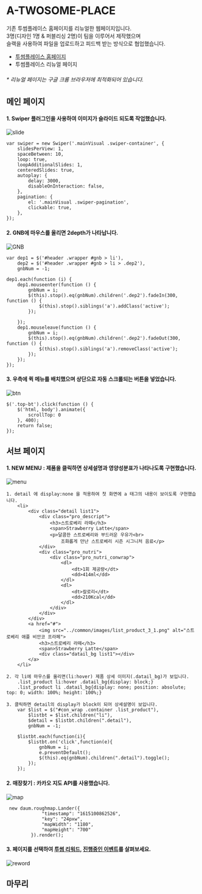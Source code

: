 # A-TWOSOME-PLACE

기존 투썸플레이스 홈페이지를 리뉴얼한 웹페이지입니다.<br>
3명(디자인 1명 & 퍼블리싱 2명)이 팀을 이루어서 제작했으며<br>
 슬랙을 사용하여 파일을 업로드하고 피드백 받는 방식으로 협업했습니다.<br>
- [투썸플레이스 홈페이지](https://www.twosome.co.kr:7009/main.asp)
- 투썸플레이스 리뉴얼 페이지
###### * *리뉴얼 페이지는 구글 크롬 브라우저에 최적화되어 있습니다.* ######

<h2>메인 페이지</h2>
<h4>1. Swiper 플러그인을 사용하여 이미지가 슬라이드 되도록 작업했습니다.</h4>

![slide](https://user-images.githubusercontent.com/74514595/113393027-0407cc80-93d1-11eb-86ed-c28e3f20c531.jpg)
    
    var swiper = new Swiper('.mainVisual .swiper-container', {
        slidesPerView: 1,
        spaceBetween: 10,
        loop: true,
        loopAdditionalSlides: 1,
        centeredSlides: true,
        autoplay: {
            delay: 3000,
            disableOnInteraction: false,
        },
        pagination: {
            el: '.mainVisual .swiper-pagination',
            clickable: true,
        },
    });

<h4>2. GNB에 마우스를 올리면 2depth가 나타납니다.</h4>

![GNB](https://user-images.githubusercontent.com/74514595/113502650-968ea400-9568-11eb-99e0-c1f371f284af.jpg)
   
    var dep1 = $('#header .wrapper #gnb > li'),
        dep2 = $('#header .wrapper #gnb > li > .dep2'),
        gnbNum = -1;
        
    dep1.each(function (i) {
        dep1.mouseenter(function () {
            gnbNum = i;
            $(this).stop().eq(gnbNum).children('.dep2').fadeIn(300, function () {
                $(this).stop().siblings('a').addClass('active');
            });

        });
        dep1.mouseleave(function () {
            gnbNum = i;
            $(this).stop().eq(gnbNum).children('.dep2').fadeOut(300, function () {
                $(this).stop().siblings('a').removeClass('active');
            });
        });
    });
   
 <h4>3. 우측에 퀵 메뉴를 배치했으며 상단으로 자동 스크롤되는 버튼을 넣었습니다.</h4>
   
![btn](https://user-images.githubusercontent.com/74514595/113395235-804fdf00-93d4-11eb-975c-bd882866ed12.jpg)

    $('.top-bt').click(function () {
        $('html, body').animate({
            scrollTop: 0
        }, 400);
        return false;
    });
    
<h2>서브 페이지</h2>
<h4> 1. NEW MENU : 제품을 클릭하면 상세설명과 영양성분표가 나타나도록 구현했습니다.</h4>

![menu](https://user-images.githubusercontent.com/74514595/113396553-a9716f00-93d6-11eb-82dc-0da1a6070393.jpg)

    1. detail 에 display:none 을 적용하여 첫 화면에 a 태그의 내용이 보이도록 구현했습니다.
        <li>
            <div class="detail list1">
                <div class="pro_descript">
                    <h3>스트로베리 라떼</h3>
                    <span>Strawberry Latte</span>
                    <p>달콤한 스트로베리와 부드러운 우유가<br>
                        조화롭게 만난 스트로베리 시즌 시그니처 음료</p>
                </div>
                <div class="pro_nutri">
                    <div class="pro_nutri_conwrap">
                        <dl>
                            <dt>1회 제공량</dt>
                            <dd>414ml</dd>
                        </dl>
                        <dl>
                            <dt>칼로리</dt>
                            <dd>210Kcal</dd>
                        </dl>
                    </div>
                </div>
            </div>
            <a href="#">
                <img src="../common/images/list_product_3_1.png" alt="스트로베리 애플 비안코 프라페">
                <h3>스트로베리 라떼</h3>
                <span>Strawberry Latte</span>
                <div class="datail_bg list1"></div>
            </a>
        </li>
    
    2. 각 li에 마우스를 올리면(li:hover) 제품 상세 이미지(.datail_bg)가 보입니다.
        .list_product li:hover .datail_bg{display: block;}
        .list_product li .datail_bg{display: none; position: absolute; top: 0; width: 100%; height: 100%;}
    
    3. 클릭하면 detail의 display가 block이 되어 상세설명이 보입니다.
        var $list = $("#con_wrap .container .list_product"),
            $listbt = $list.children("li"),
            $detail = $listbt.children(".detail"),
            gnbNum = -1;

        $listbt.each(function(i){      
            $listbt.on('click',function(e){
                gnbNum = i;
                e.preventDefault();
                $(this).eq(gnbNum).children(".detail").toggle();
            });
        });

<h4> 2. 매장찾기 : 카카오 지도 API를 사용했습니다.</h4>

![map](https://user-images.githubusercontent.com/74514595/113502525-c7baa480-9567-11eb-9715-dea75641fa21.jpg)

     new daum.roughmap.Lander({
                 "timestamp": "1615100862526",
                 "key": "24pxw",
                 "mapWidth": "1180",
                 "mapHeight": "700"
             }).render();

#### 3.  페이지를 선택하여 [투썸 리워드](http://yeji-jung.com/project/twosome/common/reword/reword.html), [진행중인 이벤트](http://yeji-jung.com/project/twosome/common/sub-menu/event/eventList.html)를 살펴보세요. ####

![reword](https://user-images.githubusercontent.com/74514595/113504271-fb9ac780-9571-11eb-9ec9-79ad6aef5730.jpg)


<h2>마무리</h2>







